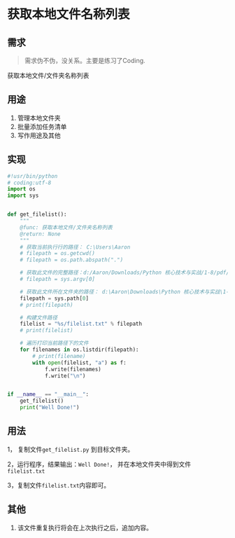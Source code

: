 # 获取本地文件名称列表

## 需求

> 需求伪不伪，没关系。主要是练习了Coding.



获取本地文件/文件夹名称列表



## 用途

1. 管理本地文件夹
2. 批量添加任务清单
3. 写作用途及其他



## 实现

```python
#!usr/bin/python
# coding:utf-8
import os
import sys


def get_filelist():
    """
    @func: 获取本地文件/文件夹名称列表
    @return: None
    """
    # 获取当前执行行的路径： C:\Users\Aaron
    # filepath = os.getcwd()
    # filepath = os.path.abspath(".")

    # 获取此文件的完整路径：d:/Aaron/Downloads/Python 核心技术与实战/1-8/pdf/Get_file_name.py
    # filepath = sys.argv[0]

    # 获取此文件所在文件夹的路径： d:\Aaron\Downloads\Python 核心技术与实战\1-8\pdf
    filepath = sys.path[0]
    # print(filepath)

    # 构建文件路径
    filelist = "%s/filelist.txt" % filepath
    # print(filelist)

    # 遍历打印当前路径下的文件
    for filenames in os.listdir(filepath):
        # print(filename)
        with open(filelist, "a") as f:
            f.write(filenames)
            f.write("\n")


if __name__ == "__main__":
    get_filelist()
    print("Well Done!")
```



## 用法

1， 复制文件`get_filelist.py` 到目标文件夹。

2，运行程序，结果输出：`Well Done!`， 并在本地文件夹中得到文件`filelist.txt`

3，复制文件`filelist.txt`内容即可。



## 其他

1. 该文件重复执行将会在上次执行之后，追加内容。